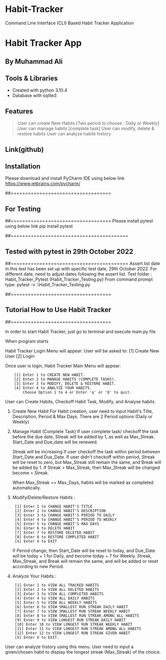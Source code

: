 # Habit-Tracker
Command Line Interface (CLI) Based Habit Tracker Application

# Habit Tracker App
## By Muhammad Ali


## Tools & Libraries

- Created with python 3.10.4
- Database with sqlite3


## Features
> User can create New Habits [Two period to choose : Daily or Weekly]
> User can manage habits [complete task]
> User can modify, delete & restore habits
> User can analyze habits history

## Link(github)


## Installation
Please download and install PyCharm IDE using below link
https://www.jetbrains.com/pycharm/


##===================================
## For Testing
##===================================
Please install pytest using below link
pip install pytest

##=========================================
## Tested with pytest in 29th October 2022
##=========================================
Assert list date in this test has been set up with specific test date, 29th October 2022.
For different date, need to adjust dates following the assert list.
Test folder : Habit_Tracker_Pytest (Habit_Tracker_Testing.py)
From command prompt type: pytest -v .\Habit_Tracker_Testing.py

##===================================
## Tutorial How to Use Habit Tracker 
##===================================

In order to start Habit Tracker, just go to terminal and execute main.py file

When program starts

Habit Tracker Login Menu will appear. User will be asked to:
		[1] Create New User
		[2] Login

Once user is login, Habit Tracker Main Menu will appear: 

		[1] Enter 1 to CREATE NEW HABIT.
		[2] Enter 2 to MANAGE HABITS (COMPLETE TASKS).
		[3] Enter 3 to MODIFY, DELETE & RESTORE HABIT.
		[4] Enter 4 to ANALYZE YOUR HABITS.
			Choose Option 1 to 4 or Enter 'q' or 'Q' to quit.
      
User can Create Habits, Checkoff Habit Task, Modify, and Analyse habits.

1. Create New Habit
   For Habit creation, user need to input Habit's Title, Description, Period & Max Days. There are 2 Period options (Daily or Weekly)

2. Manage Habit (Complete Task)
   If user complete task/ checkoff the task before the due date, Streak will be added by 1, as well as Max_Streak.
   Start_Date and Due_date will be renewed.
   
   Streak will be increasing if user checkoff the task within period between Start_Date and Due_Date.
   If user didn't checkoff within period, Streak will be reset to zero, but Max_Streak still remain the same, and Break will be added by 1.
   If Streak > Max_Streak, then Max_Streak will be changed become = Streak.
   
   When Max_Streak == Max_Days, habits will be marked as completed automatically.

3. Modify/Delete/Restore Habits :

		[1] Enter 1 to CHANGE HABIT'S TITLE
		[2] Enter 2 to CHANGE HABIT'S DESCRIPTION
		[3] Enter 3 to CHANGE HABIT'S PERIOD TO DAILY
		[4] Enter 4 to CHANGE HABIT'S PERIOD TO WEEKLY
		[5] Enter 5 to CHANGE HABIT'S MAX DAYS
		[6] Enter 6 to DELETE HABIT
		[7] Enter 7 to RESTORE DELETED HABIT
		[8] Enter 8 to RESTORE COMPLETED HABIT
		[X] Enter X to EXIT

   
   If Period change, then Start_Date will be reset to today, and Due_Date will be today + 1 for Daily, and become today + 7 for Weekly.
   Streak, Max_Streak, and Break will remain the same, and will be added or reset according to new Period.
        
4. Analyze Your Habits :

		[1] Enter 1 to VIEW ALL TRACKED HABITS
		[2] Enter 2 to VIEW ALL DELETED HABITS
		[3] Enter 3 to VIEW ALL COMPLETED HABITS
		[4] Enter 4 to VIEW ALL DAILY HABITS
		[5] Enter 5 to VIEW ALL WEEKLY HABITS
		[6] Enter 6 to VIEW SMALLEST RUN STREAK DAILY HABIT
		[7] Enter 7 to VIEW SMALLEST RUN STREAK WEEKLY HABIT
		[8] Enter 8 to VIEW SMALLEST RUN STREAK AMONG ALL HABITS
		[9] Enter 9 to VIEW LONGEST RUN STREAK DAILY HABIT
		[10] Enter 10 to VIEW LONGEST RUN STREAK WEEKLY HABIT
		[11] Enter 11 to VIEW LONGEST RUN STREAK AMONG ALL HABITS
		[12] Enter 12 to VIEW LONGEST RUN STREAK GIVEN HABIT
		[X] Enter X to EXIT.


  User can analyze history using this menu.
  User need to input a given/chosen habit to display the longest streak (Max_Streak) of the choice.
